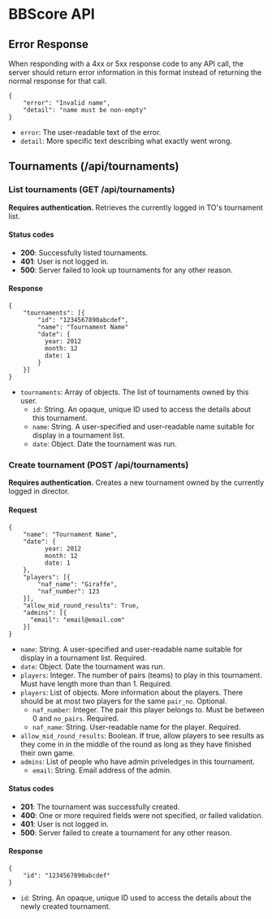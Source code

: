 # BBScore API

## Error Response

When responding with a 4xx or 5xx response code to any API call, the server should return error
information in this format instead of returning the normal response for that call.

    {
        "error": "Invalid name",
        "detail": "name must be non-empty"
    }

* `error`: The user-readable text of the error.
* `detail`: More specific text describing what exactly went wrong.

## Tournaments (/api/tournaments)

### List tournaments (GET /api/tournaments)

**Requires authentication.**
Retrieves the currently logged in TO's tournament list.

#### Status codes

* **200**: Successfully listed tournaments.
* **401**: User is not logged in.
* **500**: Server failed to look up tournaments for any other reason.

#### Response

    {
        "tournaments": [{
            "id": "1234567890abcdef",
            "name": "Tournament Name"
            "date": {
              year: 2012
              month: 12
              date: 1
            }
        }]
    }

* `tournaments`: Array of objects. The list of tournaments owned by this user.
    * `id`: String. An opaque, unique ID used to access the details about this tournament.
    * `name`: String. A user-specified and user-readable name suitable for display in a tournament
      list.
    * `date`: Object. Date the tournament was run.
 

### Create tournament (POST /api/tournaments)

**Requires authentication.**
Creates a new tournament owned by the currently logged in director.

#### Request

    {
        "name": "Tournament Name",
        "date": {
              year: 2012
              month: 12
              date: 1
        },
        "players": [{
            "naf_name": "Giraffe",
            "naf_number": 123
        }],
        "allow_mid_round_results": True,
        "admins": [{
          "email": "email@email.com"
        }]
    }

* `name`: String. A user-specified and user-readable name suitable for display in a tournament list.
  Required.
* `date`: Object. Date the tournament was run.
* `players`: Integer. The number of pairs (teams) to play in this tournament. Must have length more than
  than 1. Required.
* `players`: List of objects. More information about the players. There should be at most
  two players for the same `pair_no`. Optional.
    * `naf_number`: Integer. The pair this player belongs to. Must be between 0 and `no_pairs`. Required.
    * `naf_name`: String. User-readable name for the player. Required.
* `allow_mid_round_results`: Boolean. If true, allow players to see results as they come in in the middle of
      the round as long as they have finished their own game.
* `admins`: List of people who have admin priveledges in this tournament.
    * `email`: String. Email address of the admin.

      
#### Status codes

* **201**: The tournament was successfully created.
* **400**: One or more required fields were not specified, or failed validation.
* **401**: User is not logged in.
* **500**: Server failed to create a tournament for any other reason.
 
#### Response

    {
        "id": "1234567890abcdef"
    }

* `id`: String. An opaque, unique ID used to access the details about the newly created tournament.
